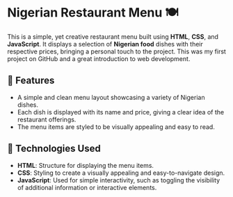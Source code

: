 # Nigerian Restaurant Menu 🍽️  

This is a simple, yet creative restaurant menu built using **HTML**, **CSS**, and **JavaScript**. It displays a selection of **Nigerian food** dishes with their respective prices, bringing a personal touch to the project. This was my first project on GitHub and a great introduction to web development.

## 🌟 Features  
- A simple and clean menu layout showcasing a variety of Nigerian dishes.  
- Each dish is displayed with its name and price, giving a clear idea of the restaurant offerings.  
- The menu items are styled to be visually appealing and easy to read.

## 🚀 Technologies Used  
- **HTML**: Structure for displaying the menu items.  
- **CSS**: Styling to create a visually appealing and easy-to-navigate design.  
- **JavaScript**: Used for simple interactivity, such as toggling the visibility of additional information or interactive elements.
